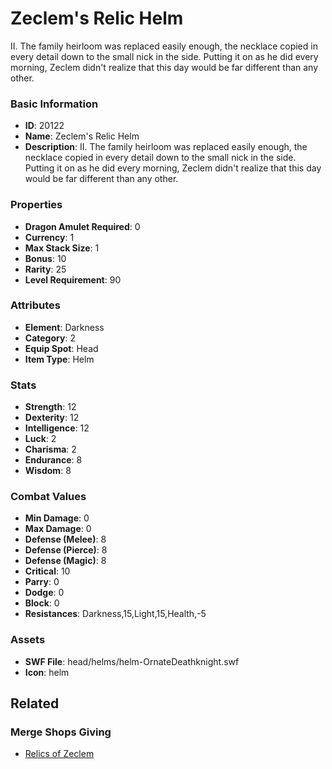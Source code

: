 # Zeclem's Relic Helm

II. The family heirloom was replaced easily enough, the necklace copied in every detail down to the small nick in the side. Putting it on as he did every morning, Zeclem didn't realize that this day would be far different than any other.

### Basic Information

- **ID**: 20122
- **Name**: Zeclem&#039;s Relic Helm
- **Description**: II. The family heirloom was replaced easily enough, the necklace copied in every detail down to the small nick in the side. Putting it on as he did every morning, Zeclem didn&#039;t realize that this day would be far different than any other.

### Properties

- **Dragon Amulet Required**: 0
- **Currency**: 1
- **Max Stack Size**: 1
- **Bonus**: 10
- **Rarity**: 25
- **Level Requirement**: 90

### Attributes

- **Element**: Darkness
- **Category**: 2
- **Equip Spot**: Head
- **Item Type**: Helm

### Stats

- **Strength**: 12
- **Dexterity**: 12
- **Intelligence**: 12
- **Luck**: 2
- **Charisma**: 2
- **Endurance**: 8
- **Wisdom**: 8

### Combat Values

- **Min Damage**: 0
- **Max Damage**: 0
- **Defense (Melee)**: 8
- **Defense (Pierce)**: 8
- **Defense (Magic)**: 8
- **Critical**: 10
- **Parry**: 0
- **Dodge**: 0
- **Block**: 0
- **Resistances**: Darkness,15,Light,15,Health,-5

### Assets

- **SWF File**: head/helms/helm-OrnateDeathknight.swf
- **Icon**: helm

## Related

### Merge Shops Giving

- [Relics of Zeclem](../merge-shops/341-relics-of-zeclem.md)

